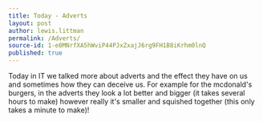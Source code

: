 ```yaml
---
title: Today - Adverts
layout: post
author: lewis.littman
permalink: /Adverts/
source-id: 1-e0MNrfXA5hWviP44PJxZxajJ6rg9FH1B8iKrhm0lnQ
published: true
---
```

Today in IT we talked more about adverts and the effect they have on us and sometimes how they can deceive us. For example for the mcdonald's burgers, in the adverts they look a lot better and bigger (it takes several hours to make) however really it's smaller and squished together (this only takes a minute to make)!

